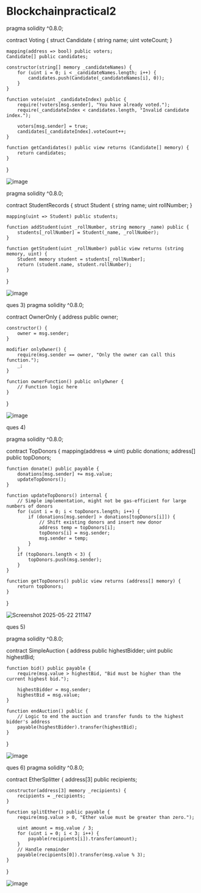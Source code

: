 # Blockchainpractical2

pragma solidity ^0.8.0;

contract Voting {
    struct Candidate {
        string name;
        uint voteCount;
    }

    mapping(address => bool) public voters;
    Candidate[] public candidates;

    constructor(string[] memory _candidateNames) {
        for (uint i = 0; i < _candidateNames.length; i++) {
            candidates.push(Candidate(_candidateNames[i], 0));
        }
    }

    function vote(uint _candidateIndex) public {
        require(!voters[msg.sender], "You have already voted.");
        require(_candidateIndex < candidates.length, "Invalid candidate index.");

        voters[msg.sender] = true;
        candidates[_candidateIndex].voteCount++;
    }

    function getCandidates() public view returns (Candidate[] memory) {
        return candidates;
    }
}

![image](https://github.com/user-attachments/assets/6a484423-4399-4334-aefd-fcfcf6e6d185)

pragma solidity ^0.8.0;

contract StudentRecords {
    struct Student {
        string name;
        uint rollNumber;
    }

    mapping(uint => Student) public students;

    function addStudent(uint _rollNumber, string memory _name) public {
        students[_rollNumber] = Student(_name, _rollNumber);
    }

    function getStudent(uint _rollNumber) public view returns (string memory, uint) {
        Student memory student = students[_rollNumber];
        return (student.name, student.rollNumber);
    }
}

![image](https://github.com/user-attachments/assets/1df47976-4840-4c43-ae16-9a78c33e55d6)

ques 3)
pragma solidity ^0.8.0;

contract OwnerOnly {
    address public owner;

    constructor() {
        owner = msg.sender;
    }

    modifier onlyOwner() {
        require(msg.sender == owner, "Only the owner can call this function.");
        _;
    }

    function ownerFunction() public onlyOwner {
        // Function logic here
    }
}

![image](https://github.com/user-attachments/assets/431bf78d-26dc-4dd8-abe3-28c52c311637)

ques 4)

pragma solidity ^0.8.0;

contract TopDonors {
    mapping(address => uint) public donations;
    address[] public topDonors;

    function donate() public payable {
        donations[msg.sender] += msg.value;
        updateTopDonors();
    }

    function updateTopDonors() internal {
        // Simple implementation, might not be gas-efficient for large numbers of donors
        for (uint i = 0; i < topDonors.length; i++) {
            if (donations[msg.sender] > donations[topDonors[i]]) {
                // Shift existing donors and insert new donor
                address temp = topDonors[i];
                topDonors[i] = msg.sender;
                msg.sender = temp;
            }
        }
        if (topDonors.length < 3) {
            topDonors.push(msg.sender);
        }
    }

    function getTopDonors() public view returns (address[] memory) {
        return topDonors;
    }
}

![Screenshot 2025-05-22 211147](https://github.com/user-attachments/assets/a2b81ed9-7a5c-4b02-b127-e1507c747786)


ques 5)


pragma solidity ^0.8.0;

contract SimpleAuction {
    address public highestBidder;
    uint public highestBid;

    function bid() public payable {
        require(msg.value > highestBid, "Bid must be higher than the current highest bid.");

        highestBidder = msg.sender;
        highestBid = msg.value;
    }

    function endAuction() public {
        // Logic to end the auction and transfer funds to the highest bidder's address
        payable(highestBidder).transfer(highestBid);
    }
}

![image](https://github.com/user-attachments/assets/a795a478-d2fe-47f0-a260-5a342bc21f69)


ques 6)
pragma solidity ^0.8.0;

contract EtherSplitter {
    address[3] public recipients;

    constructor(address[3] memory _recipients) {
        recipients = _recipients;
    }

    function splitEther() public payable {
        require(msg.value > 0, "Ether value must be greater than zero.");

        uint amount = msg.value / 3;
        for (uint i = 0; i < 3; i++) {
            payable(recipients[i]).transfer(amount);
        }
        // Handle remainder
        payable(recipients[0]).transfer(msg.value % 3);
    }
}

![image](https://github.com/user-attachments/assets/f6e6ea1b-0bf2-4360-9aab-87ae104d7ae5)
